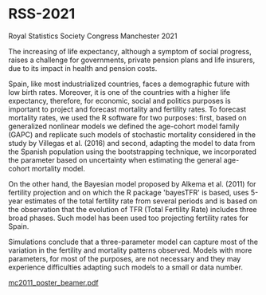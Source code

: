 # RSS-2021
Royal Statistics Society Congress Manchester 2021

The increasing of life expectancy, although a symptom of social progress, raises a challenge for governments, private pension plans and life insurers, due to its impact in health and pension costs.

Spain, like most industrialized countries, faces a demographic future with low birth rates. Moreover, it is one of the countries with a higher life expectancy, therefore, for economic, social and politics purposes is important to project and forecast mortality and fertility rates. To forecast mortality rates, we used the R software for two purposes: first, based on generalized nonlinear models we defined the age-cohort model family (GAPC) and replicate such models of stochastic mortality considered in the study by Villegas et al. (2016) and second, adapting the model to data from the Spanish population using the bootstrapping technique, we incorporated the parameter based on uncertainty when estimating the general age-cohort mortality model.

On the other hand, the Bayesian model proposed by Alkema et al. (2011) for fertility projection and on which the R package 'bayesTFR' is based, uses 5-year estimates of the total fertility rate from several periods and is based on the observation that the evolution of TFR (Total Fertility Rate) includes three broad phases. Such model has been used too projecting fertility rates for Spain. 

Simulations conclude that a three-parameter model can capture most of the variation in the fertility and mortality patterns observed. Models with more parameters, for most of the purposes, are not necessary and they may experience difficulties adapting such models to a small or data number.


[mc2011_poster_beamer.pdf](https://github.com/jrcarob/RSS-2021/mc2011_poster_beamer.pdf)
